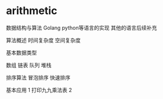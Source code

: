 # arithmetic
数据结构与算法  Golang python等语言的实现
其他的语言后续补充

算法概述
时间复杂度
空间复杂度

基本数据类型

数组
链表
队列
堆栈




排序算法
  冒泡排序
  快速排序
  
 
基本应用
1 打印九九乘法表
2 
 
  
  
